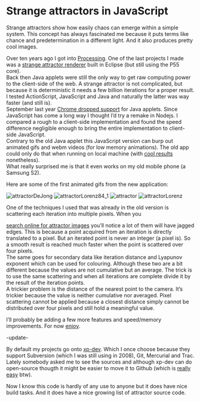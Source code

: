 <!--
  id: 2995
  date: 2016-04-13
  modified: 2019-09-27
  slug: strange-attractors-javascript
  header: L84.jpg
  headerClassName: no-blur
  type: post
  categories: code, JavaScript, video, open source
  tags: math, strange attractors, chaos
  metaKeyword: Strange attractors
  metaDescription: Strange attractors prove how easily chaos can emerge within a simple system. This attractor viewer is a JavaScript rewrite to front-end JavaScript.
  related: project/strange-attractors-javascript
-->

# Strange attractors in JavaScript

Strange attractors show how easily chaos can emerge within a simple system. This concept has always fascinated me because it puts terms like chance and predetermination in a different light. And it also produces pretty cool images.

Over ten years ago I got into [Processing](https://processing.org/). One of the last projects I made was a [strange attractor renderer](/projects/strange-attractors) built in Eclipse (but still using the P55 core).  
Back then Java applets were still the only way to get raw computing power to the client-side of the web. A strange attractor is not complicated, but because it is deterministic it needs a few billion iterations for a proper result. I tested ActionScript, JavaScript and Java and naturally the latter was way faster (and still is).  
September last year [Chrome dropped support](https://java.com/en/download/faq/chrome.xml) for Java applets. Since JavaScript has come a long way I thought I’d try a remake in Nodejs. I compared a rough to a client-side implementation and found the speed difference negligible enough to bring the entire implementation to client-side JavaScript.  
Contrary to the old Java applet this JavaScript version can burp out animated gifs and webm videos (for low memory animations). The old app could only do that when running on local machine (with [cool results](https://www.youtube.com/watch?v=a82FJjQPs2Q&list=PLHBT3Ooxdwag6dHJOZ0mlqOgz9gAfnXDG) nonetheless).  
What really surprised me is that it even works on my old mobile phone (a Samsung S2).

Here are some of the first animated gifs from the new application:

![attractorDeJong](https://res.cloudinary.com/dn1rmdjs5/image/upload/v1566568756/rv/attractorDeJong.gif) ![attractorLorenz84_1](https://res.cloudinary.com/dn1rmdjs5/image/upload/v1566568756/rv/attractorLorenz84_1.gif) ![attractor](https://res.cloudinary.com/dn1rmdjs5/image/upload/v1566568756/rv/attractor.gif) ![attractorLorenz](https://res.cloudinary.com/dn1rmdjs5/image/upload/v1566568756/rv/attractorLorenz.gif)

One of the techniques I used that was already in the old version is scattering each iteration into multiple pixels. When you

[search online for attractor images](https://www.google.nl/search?espv=2&biw=1598&bih=815&tbm=isch&q=strange+attractor+3d&revid=709138112&sa=X&ved=0ahUKEwic97y6oJDLAhVIJw4KHZW9B-0Q1QIIHA&dpr=1#tbm=isch&q=strange+attractor) you’ll notice a lot of them will have jagged edges. This is because a point acquired from an iteration is directly translated to a pixel. But an iterated point is never an integer (a pixel is). So a smooth result is reached much faster when the point is scattered over four pixels.  
The same goes for secondary data like iteration distance and Lyapunov exponent which can be used for colouring. Although these two are a bit different because the values are not cumulative but an average. The trick is to use the same scattering and when all iterations are complete divide it by the result of the iteration points.  
A trickier problem is the distance of the nearest point to the camera. It’s trickier because the value is neither cumulative nor averaged. Pixel scattering cannot be applied because a closest distance simply cannot be distributed over four pixels and still hold a meaningful value.

I’ll probably be adding a few more features and speed/memory improvements. For now [enjoy](https://attractors.ronvalstar.nl).

-update-

By default my projects go onto [xp-dev](https://xp-dev.com/). Which I once choose because they support Subversion (which I was still using in 2008), Git, Mercurial and Trac. Lately somebody asked me to see the sources and although xp-dev can do open-source thougth it might be easier to move it to Github (which is [really easy](https://gist.github.com/manakor/8972566#gistcomment-1639106) btw).

Now I know this code is hardly of any use to anyone but it does have nice build tasks. And it does have a nice growing list of attractor source code.
